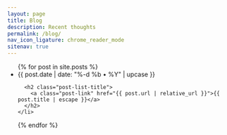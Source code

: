 ```yaml
---
layout: page
title: Blog
description: Recent thoughts
permalink: /blog/
nav_icon_ligature: chrome_reader_mode
sitenav: true
---
```

<ul class="post-list" id="featured-loop">
  {% for post in site.posts %}
    <li>
      <span class="post-meta">{{ post.date | date: "%-d %b • %Y" | upcase }}</span>

      <h2 class="post-list-title">
        <a class="post-link" href="{{ post.url | relative_url }}">{{ post.title | escape }}</a>
      </h2>
    </li>
  {% endfor %}
</ul>

